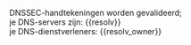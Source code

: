 DNSSEC-handtekeningen worden gevalideerd;  
je DNS-servers zijn: {{resolv}}  
je DNS-dienstverleners: {{resolv_owner}}
